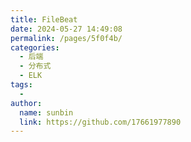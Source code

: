 ```yaml
---
title: FileBeat
date: 2024-05-27 14:49:08
permalink: /pages/5f0f4b/
categories:
  - 后端
  - 分布式
  - ELK
tags:
  - 
author: 
  name: sunbin
  link: https://github.com/17661977890
---
```


